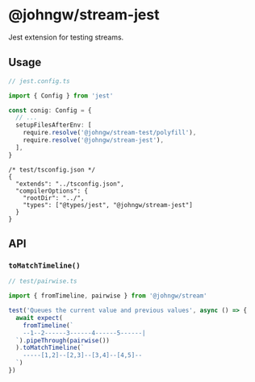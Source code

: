 # @johngw/stream-jest

Jest extension for testing streams.

## Usage

```typescript
// jest.config.ts

import { Config } from 'jest'

const conig: Config = {
  // ...
  setupFilesAfterEnv: [
    require.resolve('@johngw/stream-test/polyfill'),
    require.resolve('@johngw/stream-jest'),
  ],
}
```

```
/* test/tsconfig.json */
{
  "extends": "../tsconfig.json",
  "compilerOptions": {
    "rootDir": "../",
    "types": ["@types/jest", "@johngw/stream-jest"]
  }
}
```

## API

### `toMatchTimeline()`

```typescript
// test/pairwise.ts

import { fromTimeline, pairwise } from '@johngw/stream'

test('Queues the current value and previous values', async () => {
  await expect(
    fromTimeline(`
    --1--2------3------4------5------|
  `).pipeThrough(pairwise())
  ).toMatchTimeline(`
    -----[1,2]--[2,3]--[3,4]--[4,5]--
  `)
})
```
